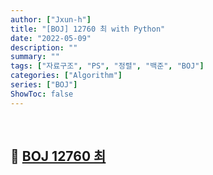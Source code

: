 ```yaml
---
author: ["Jxun-h"]
title: "[BOJ] 12760 최 with Python"
date: "2022-05-09"
description: ""
summary: ""
tags: ["자료구조", "PS", "정렬", "백준", "BOJ"]
categories: ["Algorithm"]
series: ["BOJ"]
ShowToc: false
---
```


<br>

## 📌 <a href="https://www.acmicpc.net/problem/12760" target="_blank">BOJ 12760 최</a>

<br>
